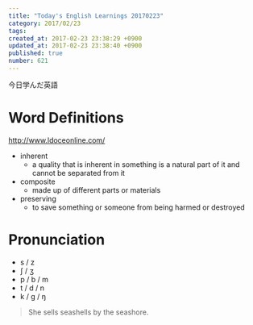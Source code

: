 ```yaml
---
title: "Today's English Learnings 20170223"
category: 2017/02/23
tags: 
created_at: 2017-02-23 23:38:29 +0900
updated_at: 2017-02-23 23:38:40 +0900
published: true
number: 621
---
```


今日学んだ英語

# Word Definitions
http://www.ldoceonline.com/

* inherent
    * a quality that is inherent in something is a natural part of it and cannot be separated from it
* composite
    * made up of different parts or materials
* preserving
    * to save something or someone from being harmed or destroyed

# Pronunciation
* s / z
* ʃ  / ʒ
* p / b / m
* t / d / n
* k / g / ŋ

> She sells seashells by the seashore.

